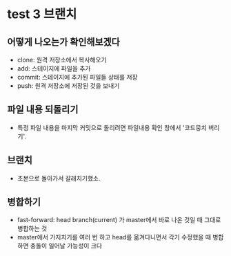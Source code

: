 # test 3 브랜치 

## 어떻게 나오는가 확인해보겠다

- clone: 원격 저장소에서 복사해오기
- add: 스테이지에 파일을 추가
- commit: 스테이지에 추가된 파일들 상태를 저장
- push: 원격 저장소에 저장된 것을 보내기

## 파일 내용 되돌리기

- 특정 파일 내용을 마지막 커밋으로 돌리려면 파일내용 확인 창에서 '코드뭉치 버리기'.

## 브랜치

- 초본으로 돌아가서 갈래치기했소.

## 병합하기

- fast-forward: head branch(current) 가 master에서 바로 나온 것일 때 그대로 병합하는 것
- master에서 가지치기를 여러 번 하고 head를 옮겨다니면서 각기 수정했을 때 병합하면 충돌이 일어날 가능성이 크다
